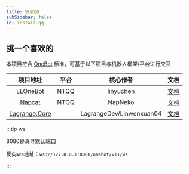 ```yaml
---
title: 安装QQ
subSidebar: false
id: install-qq
---
```


挑一个喜欢的
---

本项目符合 [OneBot](https://github.com/howmanybots/onebot) 标准，可基于以下项目与机器人框架/平台进行交互

| 项目地址 | 平台 | 核心作者 | 文档 |
| :---: | :---: | :---: | :---: |
| [LLOneBot](https://github.com/LLOneBot/LLOneBot) | NTQQ | linyuchen | [文档](https://llonebot.github.io/zh-CN/guide/getting-started) |
| [Napcat](https://github.com/NapNeko/NapCatQQ) | NTQQ | NapNeko | [文档](https://napneko.github.io/zh-CN/guide/getting-started) |
| [Lagrange.Core](https://github.com/LagrangeDev/Lagrange.Core) |  | LagrangeDev/Linwenxuan04 | [文档](https://github.com/LagrangeDev/Lagrange.Core/blob/master/README_zh.md)

:::tip ws

8080是真寻默认端口

反向ws地址：`ws://127.0.0.1:8080/onebot/v11/ws`

:::
